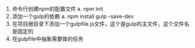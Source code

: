 1. 命令行创建npm的配置文件
  a. npm init
2. 添加一个gulp的依赖
  a. npm install gulp -save-dev
3. 在项目根目录下添加一个gulpfile.js文件，这个是gulp的主文件，这个文件名是固定的
4. 在gulpfile中抽象需要做的任务